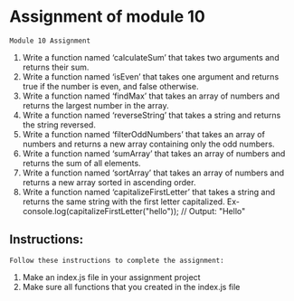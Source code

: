 # Assignment of module 10

```
Module 10 Assignment
```

1) Write a function named ‘calculateSum’ that takes two arguments and returns their sum.
2) Write a function named ‘isEven’ that takes one argument and returns true if the number is even, and false otherwise.
3) Write a function named ‘findMax’ that takes an array of numbers and returns the largest number in the array.
4) Write a function named ‘reverseString’ that takes a string and returns the string reversed.
5) Write a function named ‘filterOddNumbers’ that takes an array of numbers and returns a new array containing only the odd numbers.
6) Write a function named ‘sumArray’ that takes an array of numbers and returns the sum of all elements.
7) Write a function named ‘sortArray’ that takes an array of numbers and returns a new array sorted in ascending order.
8) Write a function named ‘capitalizeFirstLetter’ that takes a string and returns the same string with the first letter capitalized. Ex-  console.log(capitalizeFirstLetter("hello"));  // Output:  "Hello"


## Instructions:

```
Follow these instructions to complete the assignment:
```

1) Make an index.js file in your assignment project
2) Make sure all functions that you created in the index.js file
